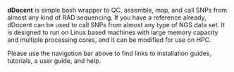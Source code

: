 **dDocent** is simple bash wrapper to QC, assemble, map, and call SNPs from almost any kind of RAD sequencing.  If you have a reference already, dDocent can be used to call SNPs from almost any type of NGS data set.  It is designed to run on Linux based machines with large memory capacity and multiple processing cores, and it can be modified for use on HPC.  

Please use the navigation bar above to find links to installation guides, tutorials, a user guide, and help.

